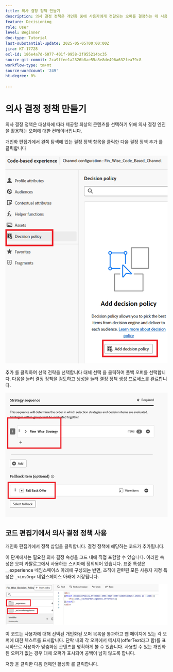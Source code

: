 ```yaml
---
title: 의사 결정 정책 만들기
description: 의사 결정 정책은 개인화 중에 사용자에게 전달되는 오퍼를 결정하는 데 사용되는 논리를 정의합니다.
feature: Decisioning
role: User
level: Beginner
doc-type: Tutorial
last-substantial-update: 2025-05-05T00:00:00Z
jira: KT-17728
exl-id: 186e4a7d-6077-401f-9958-2f955214bc35
source-git-commit: 2ca9ffee1a2326b8ae55a8e8de496a632fea79c8
workflow-type: tm+mt
source-wordcount: '249'
ht-degree: 0%

---
```


# 의사 결정 정책 만들기

의사 결정 정책은 대상자에 따라 제공할 최상의 콘텐츠를 선택하기 위해 의사 결정 엔진을 활용하는 오퍼에 대한 컨테이너입니다.

개인화 편집기에서 왼쪽 탐색에 있는 결정 정책 항목을 클릭한 다음 결정 정책 추가 를 클릭합니다

![의사 결정 정책 만들기](assets/decision-policy.png)

추가 를 클릭하여 선택 전략을 선택합니다
대체 선택 을 클릭하여 폴백 오퍼를 선택합니다.
다음을 눌러 결정 정책을 검토하고 생성을 눌러 결정 정책 생성 프로세스를 완료합니다.


![결정 정책](assets/decision-policy2.png)


## 코드 편집기에서 의사 결정 정책 사용

개인화 편집기에서 정책 삽입을 클릭합니다. 결정 정책에 해당하는 코드가 추가됩니다.

이 단계에서는 필요한 의사 결정 속성을 코드 내에 직접 포함할 수 있습니다. 이러한 속성은 오퍼 카탈로그에서 사용하는 스키마에 정의되어 있습니다. 표준 특성은 __experience 네임스페이스 아래에 구성되는 반면, 조직에 관련된 모든 사용자 지정 특성은 `_<imsOrg>` 네임스페이스 아래에 저장됩니다.

![using_decision_policy](assets/Insert-policy.png)

이 코드는 사용자에 대해 선택된 개인화된 오퍼 목록을 통과하고 웹 페이지에 있는 각 오퍼에 대한 텍스트를 표시합니다. 단락 내의 각 오퍼에서 메시지(offerText라고 함)를 표시하므로 사용자가 맞춤화된 콘텐츠를 명확하게 볼 수 있습니다.
사용할 수 있는 개인화된 오퍼가 없는 경우 대체 오퍼가 표시되어 공백이 남지 않도록 합니다.

저장 을 클릭한 다음 캠페인 활성화 를 클릭합니다.
